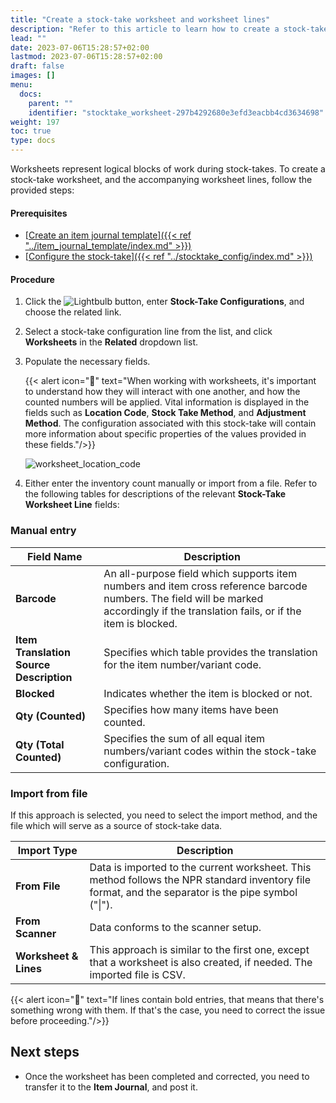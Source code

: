 ```yaml
---
title: "Create a stock-take worksheet and worksheet lines"
description: "Refer to this article to learn how to create a stock-take worksheet and the accompanying worksheet lines."
lead: ""
date: 2023-07-06T15:28:57+02:00
lastmod: 2023-07-06T15:28:57+02:00
draft: false
images: []
menu:
  docs:
    parent: ""
    identifier: "stocktake_worksheet-297b4292680e3efd3eacbb4cd3634698"
weight: 197
toc: true
type: docs
---
```


Worksheets represent logical blocks of work during stock-takes. To create a stock-take worksheet, and the accompanying worksheet lines, follow the provided steps:

#### Prerequisites

- [<ins>Create an item journal template<ins>]({{< ref "../item_journal_template/index.md" >}})
- [<ins>Configure the stock-take<ins>]({{< ref "../stocktake_config/index.md" >}})

#### Procedure

1. Click the ![Lightbulb](Lightbulb_icon.PNG) button, enter **Stock-Take Configurations**, and choose the related link.
2. Select a stock-take configuration line from the list, and click **Worksheets** in the **Related** dropdown list.       
3. Populate the necessary fields.

    {{< alert icon="📝" text="When working with worksheets, it's important to understand how they will interact with one another, and how the counted numbers will be applied. Vital information is displayed in the fields such as <b>Location Code</b>, <b>Stock Take Method</b>, and <b>Adjustment Method</b>. The configuration associated with this stock-take will contain more information about specific properties of the values provided in these fields."/>}}

    ![worksheet_location_code](worksheet_location_code.png)

4. Either enter the inventory count manually or import from a file. Refer to the following tables for descriptions of the relevant **Stock-Take Worksheet Line** fields:

### Manual entry

| Field Name     | Description |
| ----------- | ----------- |
| **Barcode** | An all-purpose field which supports item numbers and item cross reference barcode numbers. The field will be marked accordingly if the translation fails, or if the item is blocked. | 
| **Item Translation Source Description** | Specifies which table provides the translation for the item number/variant code. | 
| **Blocked** | Indicates whether the item is blocked or not. | 
| **Qty (Counted)** | Specifies how many items have been counted. |
| **Qty (Total Counted)** | Specifies the sum of all equal item numbers/variant codes within the stock-take configuration. |

### Import from file

If this approach is selected, you need to select the import method, and the file which will serve as a source of stock-take data. 

| Import Type  | Description |
| ----------- | ----------- |
| **From File** | Data is imported to the current worksheet. This method follows the NPR standard inventory file format, and the separator is the pipe symbol ("\|"). |
| **From Scanner** | Data conforms to the scanner setup. |
| **Worksheet & Lines** | This approach is similar to the first one, except that a worksheet is also created, if needed. The imported file is CSV. |

{{< alert icon="📝" text="If lines contain bold entries, that means that there's something wrong with them. If that's the case, you need to correct the issue before proceeding."/>}}

## Next steps

- Once the worksheet has been completed and corrected, you need to transfer it to the **Item Journal**, and post it.

